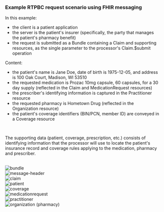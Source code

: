 ### Example RTPBC request scenario using FHIR messaging
In this example:
* the client is a patient application
* the server is the patient's insurer (specifically, the party that manages the patient's pharmacy benefit)
* the request is submitted as a Bundle containing a Claim and supporting resources, as the single parameter to the processor's Claim.$submit operation

Content:
* the patient's name is Jane Doe, date of birth is 1975-12-05, and address is 100 Oak Court, Madison, WI 53510
* the requested medication is Prozac 10mg capsule, 60 capsules, for a 30 day supply (reflected in the Claim and MedicationRequest resources)
* the prescriber's identifying information is captured in the Practitioner resource
* the requested pharmacy is Hometown Drug (reflected in the Organization resource)
* the patient's coverage identifiers (BIN/PCN, member ID) are conveyed in a Coverage resource

<br/>

The supporting data (patient, coverage, prescription, etc.) consists of identifying information that the processor will use to locate the patient's insurance record and coverage rules applying to the medication, pharmacy and prescriber.

<br/>

<div><img src="https://www.frankmckinney.com/carin-rtpbc/rtpbc-bundle-request-03-1-bundle.png" alt="bundle"></div>

<div><img src="https://www.frankmckinney.com/carin-rtpbc/rtpbc-bundle-request-03-2-message-header.png" alt="message-header"></div>

<div><img src="https://www.frankmckinney.com/carin-rtpbc/rtpbc-bundle-request-03-3-claim.png" alt="claim"></div>

<div><img src="https://www.frankmckinney.com/carin-rtpbc/rtpbc-bundle-request-03-4-patient.png" alt="patient"></div>

<div><img src="https://www.frankmckinney.com/carin-rtpbc/rtpbc-bundle-request-03-5-coverage.png" alt="coverage"></div>

<div><img src="https://www.frankmckinney.com/carin-rtpbc/rtpbc-bundle-request-03-6-medication-request.png" alt="medicationrequest"></div>

<div><img src="https://www.frankmckinney.com/carin-rtpbc/rtpbc-bundle-request-03-7-practitioner.png" alt="practitioner"></div>

<div><img src="https://www.frankmckinney.com/carin-rtpbc/rtpbc-bundle-request-03-8-organization-pharmacy.png" alt="organization (pharmacy)"></div>

<br/>